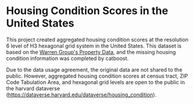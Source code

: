 # Housing Condition Scores in the United States

This project created aggregated housing condition scores at the resolution 6 level of H3 hexagonal grid system in the United States. This dataset is based on the [Warren Group's Property Data](https://www.thewarrengroup.com/our-data/), and the missing housing condition information was completed by catboost. 

Due to the data usage agreement, the original data are not shared to the public. However, aggregated housing condition scores at census tract, ZIP Code Tabulation Area, and hexagonal grid levels are open to the public in the harvard dataverse (https://dataverse.harvard.edu/dataverse/housing_condition).  


